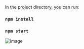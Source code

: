 In the project directory, you can run:
### `npm install`
### `npm start`

![image](https://user-images.githubusercontent.com/61083107/232326905-d3f69e08-8ce6-459f-b988-f18dc847ec80.png)

